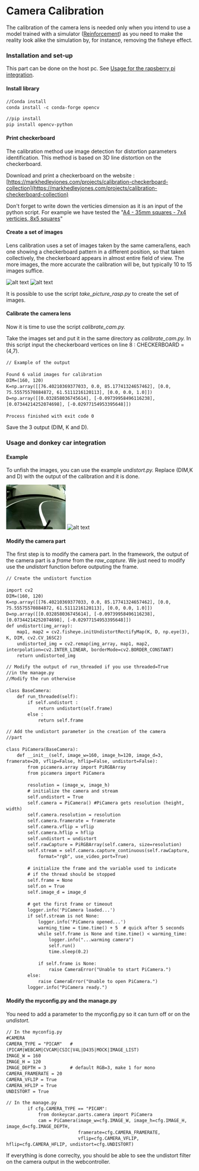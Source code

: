 # Camera Calibration

The calibration of the camera lens is needed only when you intend to use a model trained with a simulator ([Reinforcement](https://github.com/Rom-1T/ia_racing_imt/tree/main/drive_renforcement)) as you need to make the reality look alike the simulation by, for instance, removing the fisheye effect.

### Installation and set-up

This part can be done on the host pc. See [Usage for the rapsberry pi integration](https://github.com/Rom-1T/ia_racing_imt/tree/main/integration).

#### Install library
```
//Conda install
conda install -c conda-forge opencv
```
```
//pip install
pip install opencv-python
```

#### Print checkerboard

The calibration method use image detection for distortion parameters identification. This method is based on 3D line distortion on the checkerboard.

Download and print a checkerboard on the website : [https://markhedleyjones.com/projects/calibration-checkerboard-collection](https://markhedleyjones.com/projects/calibration-checkerboard-collection)

Don't forget to write down the verticies dimension as it is an input of the python script. For example we have tested the "[A4 - 35mm squares - 7x4 verticies, 8x5 squares](https://raw.githubusercontent.com/MarkHedleyJones/markhedleyjones.github.io/master/media/calibration-checkerboard-collection/Checkerboard-A4-35mm-7x4.pdf)"

#### Create a set of images

Lens calibration uses a set of images taken by the same camera/lens, each one showing a checkerboard pattern in a different position, so that taken collectively, the checkerboard appears in almost entire field of view. The more images, the more accurate the calibration will be, but typically 10 to 15 images suffice.

![alt text](calibrate/img/fisheye\_1.jpg) ![alt text](calibrate/img/fisheye\_31.jpg)

It is possible to use the script _take\_picture\_rasp.py_ to create the set of images.

#### Calibrate the camera lens

Now it is time to use the script _calibrate\_cam.py._

Take the images set and put it in the same directory as _calibrate\_cam.py._ In this script input the checkerboard vertices on line 8 : CHECKERBOARD = (4,7).

```
// Example of the output

Found 6 valid images for calibration
DIM=(160, 120)
K=np.array([[76.40210369377033, 0.0, 85.17741324657462], [0.0, 75.55575570884872, 61.5111216120113], [0.0, 0.0, 1.0]])
D=np.array([[0.032858036745614], [-0.09739958496116238], [0.07344214252074698], [-0.02977154953395648]])

Process finished with exit code 0

```

Save the 3 output (DIM, K and D).

### Usage and donkey car integration

#### Example

To unfish the images, you can use the example _undistort.py._ Replace (DIM,K and D) with the output of the calibration and it is done.

![alt text](example.jpg) ![alt text](example\_unfish.jpg)

#### Modify the camera part

The first step is to modify the camera part. In the framework, the output of the camera part is a _frame_ from the _raw\_capture_. We just need to modify use the _undistort_ function before outputing the frame.

```
// Create the undistort function 

import cv2
DIM=(160, 120)
K=np.array([[76.40210369377033, 0.0, 85.17741324657462], [0.0, 75.55575570884872, 61.5111216120113], [0.0, 0.0, 1.0]])
D=np.array([[0.032858036745614], [-0.09739958496116238], [0.07344214252074698], [-0.02977154953395648]])
def undistort(img_array):
    map1, map2 = cv2.fisheye.initUndistortRectifyMap(K, D, np.eye(3), K, DIM, cv2.CV_16SC2)
    undistorted_img = cv2.remap(img_array, map1, map2, interpolation=cv2.INTER_LINEAR, borderMode=cv2.BORDER_CONSTANT)
    return undistorted_img
```

```
// Modify the output of run_threaded if you use threaded=True
//in the manage.py
//Modify the run otherwise

class BaseCamera:
    def run_threaded(self):
        if self.undistort :
            return undistort(self.frame)
        else :
            return self.frame
```



```
// Add the undistort parameter in the creation of the camera
//part

class PiCamera(BaseCamera):
    def __init__(self, image_w=160, image_h=120, image_d=3, framerate=20, vflip=False, hflip=False, undistort=False):
        from picamera.array import PiRGBArray
        from picamera import PiCamera

        resolution = (image_w, image_h)
        # initialize the camera and stream
        self.undistort = True
        self.camera = PiCamera() #PiCamera gets resolution (height, width)
        self.camera.resolution = resolution
        self.camera.framerate = framerate
        self.camera.vflip = vflip
        self.camera.hflip = hflip
        self.undistort = undistort
        self.rawCapture = PiRGBArray(self.camera, size=resolution)
        self.stream = self.camera.capture_continuous(self.rawCapture,
            format="rgb", use_video_port=True)

        # initialize the frame and the variable used to indicate
        # if the thread should be stopped
        self.frame = None
        self.on = True
        self.image_d = image_d

        # get the first frame or timeout
        logger.info('PiCamera loaded...')
        if self.stream is not None:
            logger.info('PiCamera opened...')
            warming_time = time.time() + 5  # quick after 5 seconds
            while self.frame is None and time.time() < warming_time:
                logger.info("...warming camera")
                self.run()
                time.sleep(0.2)

            if self.frame is None:
                raise CameraError("Unable to start PiCamera.")
        else:
            raise CameraError("Unable to open PiCamera.")
        logger.info("PiCamera ready.")
```

#### Modify the myconfig.py and the manage.py

You need to add a parameter to the myconfig.py so it can turn off or on the _undistort._

```
// In the myconfig.py
#CAMERA
CAMERA_TYPE = "PICAM"   # (PICAM|WEBCAM|CVCAM|CSIC|V4L|D435|MOCK|IMAGE_LIST)
IMAGE_W = 160
IMAGE_H = 120
IMAGE_DEPTH = 3         # default RGB=3, make 1 for mono
CAMERA_FRAMERATE = 20
CAMERA_VFLIP = True
CAMERA_HFLIP = True
UNDISTORT = True
```

```
// In the manage.py
        if cfg.CAMERA_TYPE == "PICAM":
            from donkeycar.parts.camera import PiCamera
            cam = PiCamera(image_w=cfg.IMAGE_W, image_h=cfg.IMAGE_H, image_d=cfg.IMAGE_DEPTH,
                           framerate=cfg.CAMERA_FRAMERATE,
                           vflip=cfg.CAMERA_VFLIP, hflip=cfg.CAMERA_HFLIP, undistort=cfg.UNDISTORT)

```

If everything is done correclty, you should be able to see the undistort filter on the camera output in the webcontroller.

